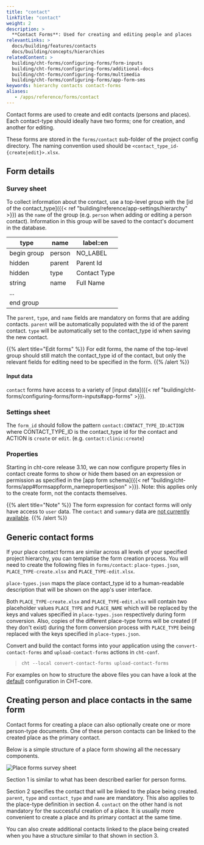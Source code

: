 ```yaml
---
title: "contact"
linkTitle: "contact"
weight: 2
description: >
  **Contact Forms**: Used for creating and editing people and places
relevantLinks: >
  docs/building/features/contacts
  docs/building/concepts/hierarchies
relatedContent: >
  building/cht-forms/configuring-forms/form-inputs
  building/cht-forms/configuring-forms/additional-docs
  building/cht-forms/configuring-forms/multimedia
  building/cht-forms/configuring-forms/app-form-sms
keywords: hierarchy contacts contact-forms
aliases:
   - /apps/reference/forms/contact
---
```


Contact forms are used to create and edit contacts (persons and places). Each contact-type should ideally have two forms; one for creation, and another for editing.

These forms are stored in the `forms/contact` sub-folder of the project config directory. The naming convention used should be `<contact_type_id-{create|edit}>.xlsx`.

## Form details

### Survey sheet

To collect information about the contact, use a top-level group with the [id of the contact_type]({{< ref "building/reference/app-settings/hierarchy" >}}) as the `name` of the group (e.g. `person` when adding or editing a person contact). Information in this group will be saved to the contact's document in the database.

| type        | name   | label::en    |
|-------------|--------|--------------|
| begin group | person | NO_LABEL     |
| hidden      | parent | Parent Id    |
| hidden      | type   | Contact Type |
| string      | name   | Full Name    |
| ...         |        |              |
| end group   |        |              |

The `parent`, `type`, and `name` fields are mandatory on forms that are adding contacts. `parent` will be automatically populated with the id of the parent contact. `type` will be automatically set to the contact_type id when saving the new contact. 

{{% alert title="Edit forms" %}}
For edit forms, the name of the top-level group should still match the contact_type id of the contact, but only the relevant fields for editing need to be specified in the form.
{{% /alert %}}

#### Input data

`contact` forms have access to a variety of [input data]({{< ref "building/cht-forms/configuring-forms/form-inputs#app-forms" >}}).

### Settings sheet

The `form_id` should follow the pattern `contact:CONTACT_TYPE_ID:ACTION` where CONTACT_TYPE_ID is the contact_type id for the contact and ACTION is `create` or `edit`. (e.g. `contact:clinic:create`)

### Properties

Starting in cht-core release 3.10, we can now configure property files in contact create forms to show or hide them based on an expression or permission as specified in the [app form schema]({{< ref "building/cht-forms/app#formsappform_namepropertiesjson" >}}). Note: this applies only to the create form, not the contacts themselves.

{{% alert title="Note" %}}
The form expression for contact forms will only have access to `user` data. The `contact` and `summary` data are [not currently available](https://github.com/medic/cht-core/issues/6612). 
{{% /alert %}}

## Generic contact forms

If your place contact forms are similar across all levels of your specified project hierarchy, you can templatise the form creation process. You will need to create the following files in `forms/contact`: `place-types.json`, `PLACE_TYPE-create.xlsx` and `PLACE_TYPE-edit.xlsx`.

`place-types.json` maps the place contact_type id to a human-readable description that will be shown on the app's user interface.

Both `PLACE_TYPE-create.xlsx` and `PLACE_TYPE-edit.xlsx` will contain two placeholder values `PLACE_TYPE` and `PLACE_NAME` which will be replaced by the keys and values specified in `place-types.json` respectively during form conversion. Also, copies of the different place-type forms will be created (if they don't exist) during the form conversion process with `PLACE_TYPE` being replaced with the keys specified in `place-types.json`.

Convert and build the contact forms into your application using the `convert-contact-forms` and `upload-contact-forms` actions in `cht-conf`.

> `cht --local convert-contact-forms upload-contact-forms`

For examples on how to structure the above files you can have a look at the [default](https://github.com/medic/cht-core/tree/master/config/default/forms/contact) configuration in CHT-core.

## Creating person and place contacts in the same form

Contact forms for creating a place can also optionally create one or more person-type documents. One of these person contacts can be linked to the created place as the primary contact.

Below is a simple structure of a place form showing all the necessary components.

![Place forms survey sheet](place-contact-form-survey.png)

Section 1 is similar to what has been described earlier for person forms.

Section 2 specifies the contact that will be linked to the place being created. `parent`, `type` and `contact_type` and `name` are mandatory. This also applies to the place-type definition in section 4. `contact` on the other hand is not mandatory for the successful creation of a place. It is usually more convenient to create a place and its primary contact at the same time.

You can also create additional contacts linked to the place being created when you have a structure similar to that shown in section 3.
